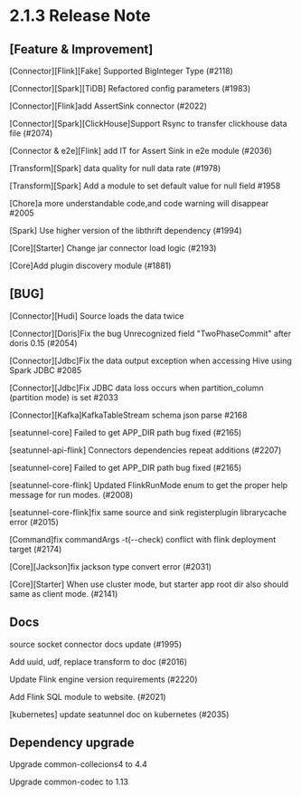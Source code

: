 # 2.1.3 Release Note

## [Feature & Improvement]

[Connector][Flink][Fake] Supported BigInteger Type (#2118)

[Connector][Spark][TiDB] Refactored config parameters (#1983)

[Connector][Flink]add AssertSink connector (#2022) 

[Connector][Spark][ClickHouse]Support Rsync to transfer clickhouse data file (#2074)

[Connector & e2e][Flink] add IT for Assert Sink in e2e module (#2036)

[Transform][Spark] data quality for null data rate (#1978)

[Transform][Spark] Add a module to set default value for null field #1958

[Chore]a more understandable code,and code warning will disappear #2005

[Spark] Use higher version of the libthrift dependency (#1994)

[Core][Starter] Change jar connector load logic (#2193)

[Core]Add plugin discovery module (#1881)

## [BUG]

[Connector][Hudi] Source loads the data twice

[Connector][Doris]Fix the bug Unrecognized field "TwoPhaseCommit" after doris 0.15 (#2054) 

[Connector][Jdbc]Fix the data output exception when accessing Hive using Spark JDBC #2085

[Connector][Jdbc]Fix JDBC data loss occurs when partition_column (partition mode) is set #2033

[Connector][Kafka]KafkaTableStream schema json parse #2168

[seatunnel-core] Failed to get APP_DIR path bug fixed (#2165)

[seatunnel-api-flink] Connectors dependencies repeat additions (#2207)

[seatunnel-core] Failed to get APP_DIR path bug fixed (#2165)

[seatunnel-core-flink] Updated FlinkRunMode enum to get the proper help message for run modes. (#2008)

[seatunnel-core-flink]fix same source and sink registerplugin librarycache error (#2015)

[Command]fix commandArgs -t(--check) conflict with flink deployment target (#2174)

[Core][Jackson]fix jackson type convert error (#2031)

[Core][Starter] When use cluster mode, but starter app root dir also should same as client mode. (#2141)

## Docs

source socket connector docs update (#1995)

Add uuid, udf, replace transform to doc (#2016) 

Update Flink engine version requirements (#2220)

Add Flink SQL module to website. (#2021) 

[kubernetes] update seatunnel doc on kubernetes (#2035)

## Dependency upgrade

Upgrade common-collecions4 to 4.4

Upgrade common-codec to 1.13
